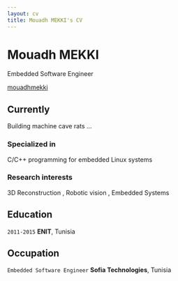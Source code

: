 ```yaml
---
layout: cv
title: Mouadh MEKKI's CV
---
```

# Mouadh MEKKI
Embedded Software Engineer

<div id="Linkedin"><a href="linkedin.com/in/mouadhmekki">mouadhmekki</a></div>

## Currently

Building machine cave rats ...

### Specialized in

C/C++ programming for embedded Linux systems


### Research interests

3D Reconstruction , Robotic vision , Embedded Systems

## Education

`2011-2015`
__ENIT__, Tunisia

## Occupation

`Embedded Software Engineer`
__Sofia Technologies__, Tunisia


